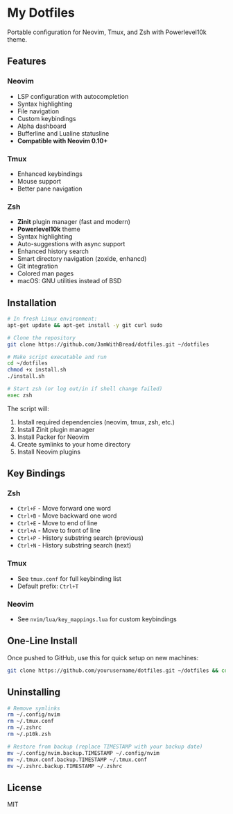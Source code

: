 # My Dotfiles

Portable configuration for Neovim, Tmux, and Zsh with Powerlevel10k theme.

## Features

### Neovim
- LSP configuration with autocompletion
- Syntax highlighting
- File navigation
- Custom keybindings
- Alpha dashboard
- Bufferline and Lualine statusline
- **Compatible with Neovim 0.10+**

### Tmux
- Enhanced keybindings
- Mouse support
- Better pane navigation

### Zsh
- **Zinit** plugin manager (fast and modern)
- **Powerlevel10k** theme
- Syntax highlighting
- Auto-suggestions with async support
- Enhanced history search
- Smart directory navigation (zoxide, enhancd)
- Git integration
- Colored man pages
- macOS: GNU utilities instead of BSD

## Installation
```bash
# In fresh Linux environment:
apt-get update && apt-get install -y git curl sudo

# Clone the repository
git clone https://github.com/JamWithBread/dotfiles.git ~/dotfiles

# Make script executable and run
cd ~/dotfiles
chmod +x install.sh
./install.sh

# Start zsh (or log out/in if shell change failed)
exec zsh
```

The script will:
1. Install required dependencies (neovim, tmux, zsh, etc.)
2. Install Zinit plugin manager
3. Install Packer for Neovim
4. Create symlinks to your home directory
5. Install Neovim plugins

## Key Bindings

### Zsh
- `Ctrl+F` - Move forward one word
- `Ctrl+B` - Move backward one word
- `Ctrl+E` - Move to end of line
- `Ctrl+A` - Move to front of line
- `Ctrl+P` - History substring search (previous)
- `Ctrl+N` - History substring search (next)

### Tmux
- See `tmux.conf` for full keybinding list
- Default prefix: `Ctrl+T`

### Neovim
- See `nvim/lua/key_mappings.lua` for custom keybindings

## One-Line Install

Once pushed to GitHub, use this for quick setup on new machines:
```bash
git clone https://github.com/yourusername/dotfiles.git ~/dotfiles && cd ~/dotfiles && ./install.sh && exec zsh
```

## Uninstalling
```bash
# Remove symlinks
rm ~/.config/nvim
rm ~/.tmux.conf
rm ~/.zshrc
rm ~/.p10k.zsh

# Restore from backup (replace TIMESTAMP with your backup date)
mv ~/.config/nvim.backup.TIMESTAMP ~/.config/nvim
mv ~/.tmux.conf.backup.TIMESTAMP ~/.tmux.conf
mv ~/.zshrc.backup.TIMESTAMP ~/.zshrc
```

## License

MIT
